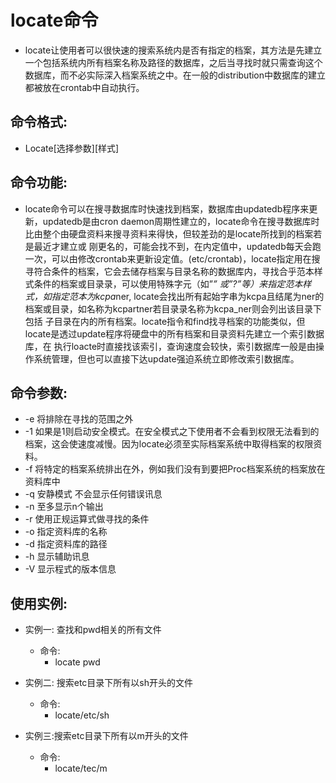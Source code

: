 # locate命令
- locate让使用者可以很快速的搜索系统内是否有指定的档案，其方法是先建立一个包括系统内所有档案名称及路径的数据库，之后当寻找时就只需查询这个数据库，而不必实际深入档案系统之中。在一般的distribution中数据库的建立都被放在crontab中自动执行。

## 命令格式:
  - Locate[选择参数][样式]

## 命令功能:
  - locate命令可以在搜寻数据库时快速找到档案，数据库由updatedb程序来更新，updatedb是由cron daemon周期性建立的，locate命令在搜寻数据库时比由整个由硬盘资料来搜寻资料来得快，但较差劲的是locate所找到的档案若是最近才建立或 刚更名的，可能会找不到，在内定值中，updatedb每天会跑一次，可以由修改crontab来更新设定值。(etc/crontab)，locate指定用在搜寻符合条件的档案，它会去储存档案与目录名称的数据库内，寻找合乎范本样式条件的档案或目录录，可以使用特殊字元（如”*” 或”?”等）来指定范本样式，如指定范本为kcpa*ner, locate会找出所有起始字串为kcpa且结尾为ner的档案或目录，如名称为kcpartner若目录录名称为kcpa_ner则会列出该目录下包括 子目录在内的所有档案。locate指令和find找寻档案的功能类似，但locate是透过update程序将硬盘中的所有档案和目录资料先建立一个索引数据库，在 执行loacte时直接找该索引，查询速度会较快，索引数据库一般是由操作系统管理，但也可以直接下达update强迫系统立即修改索引数据库。

## 命令参数:
  - -e 将排除在寻找的范围之外
  - -1 如果是1则启动安全模式。在安全模式之下使用者不会看到权限无法看到的档案，这会使速度减慢。因为locate必须至实际档案系统中取得档案的权限资料。
  - -f 将特定的档案系统排出在外，例如我们没有到要把Proc档案系统的档案放在资料库中
  - -q 安静模式 不会显示任何错误讯息
  - -n 至多显示n个输出
  - -r 使用正规运算式做寻找的条件
  - -o 指定资料库的名称
  - -d 指定资料库的路径
  - -h 显示辅助讯息
  - -V 显示程式的版本信息

## 使用实例:
  - 实例一: 查找和pwd相关的所有文件
    - 命令:
      - locate pwd
  
  - 实例二: 搜索etc目录下所有以sh开头的文件
    - 命令:
      - locate/etc/sh
  
  - 实例三:搜索etc目录下所有以m开头的文件
    - 命令:
      - locate/tec/m